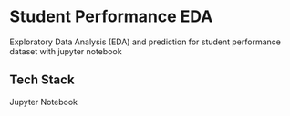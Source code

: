 # Student Performance EDA
Exploratory Data Analysis (EDA) and prediction for student performance dataset with jupyter notebook

## Tech Stack
Jupyter Notebook
